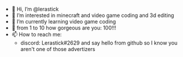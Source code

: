 - 👋 Hi, I’m @lerastick
- 👀 I’m interested in minecraft and video game coding and 3d editing
- 🌱 I’m currently learning video game coding
- 💞️ from 1 to 10 how gorgeous are you: 100!!!
- 📫 How to reach me: 
  - discord: Lerastick#2629 and say hello from github so I know you aren't one of those advertizers

<!---
I smell good
--->
